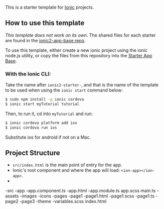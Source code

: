 This is a starter template for [Ionic](http://ionicframework.com/docs/) projects.

## How to use this template

*This template does not work on its own*. The shared files for each starter are found in the [ionic2-app-base repo](https://github.com/ionic-team/ionic2-app-base).

To use this template, either create a new ionic project using the ionic node.js utility, or copy the files from this repository into the [Starter App Base](https://github.com/ionic-team/ionic2-app-base).

### With the Ionic CLI:

Take the name after `ionic2-starter-`, and that is the name of the template to be used when using the `ionic start` command below:

```bash
$ sudo npm install -g ionic cordova
$ ionic start myTutorial tutorial
```

Then, to run it, cd into `myTutorial` and run:

```bash
$ ionic cordova platform add ios
$ ionic cordova run ios
```

Substitute ios for android if not on a Mac.

## Project Structure
- `src/index.html` is the main point of entry for the app.
-  Ionic's root component and where the app will load: `<ion-app></ion-app>`.
- 

-src
  -app
    -app.component.ts
    -app.html
    -app.module.ts
    app.scss
    main.ts
  -assets
    -images
    -icons
  -pages
    -page1
      -page1.html
      -page1.scss
      -page1.ts
    -page2
    -page3
  -theme
    -variables.scss
  index.html



